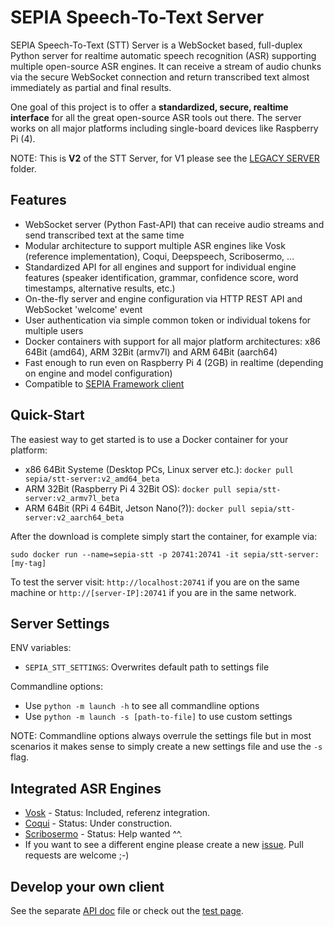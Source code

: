 # SEPIA Speech-To-Text Server

SEPIA Speech-To-Text (STT) Server is a WebSocket based, full-duplex Python server for realtime automatic speech recognition (ASR) supporting multiple open-source ASR engines.
It can receive a stream of audio chunks via the secure WebSocket connection and return transcribed text almost immediately as partial and final results.  
  
One goal of this project is to offer a **standardized, secure, realtime interface** for all the great open-source ASR tools out there.
The server works on all major platforms including single-board devices like Raspberry Pi (4).  
  
NOTE: This is **V2** of the STT Server, for V1 please see the [LEGACY SERVER](legacy-server) folder.

## Features

* WebSocket server (Python Fast-API) that can receive audio streams and send transcribed text at the same time
* Modular architecture to support multiple ASR engines like Vosk (reference implementation), Coqui, Deepspeech, Scribosermo, ...
* Standardized API for all engines and support for individual engine features (speaker identification, grammar, confidence score, word timestamps, alternative results, etc.)
* On-the-fly server and engine configuration via HTTP REST API and WebSocket 'welcome' event
* User authentication via simple common token or individual tokens for multiple users
* Docker containers with support for all major platform architectures: x86 64Bit (amd64), ARM 32Bit (armv7l) and ARM 64Bit (aarch64)
* Fast enough to run even on Raspberry Pi 4 (2GB) in realtime (depending on engine and model configuration)
* Compatible to [SEPIA Framework client](https://github.com/SEPIA-Framework/sepia-html-client-app)

## Quick-Start

The easiest way to get started is to use a Docker container for your platform:
- x86 64Bit Systeme (Desktop PCs, Linux server etc.): `docker pull sepia/stt-server:v2_amd64_beta`
- ARM 32Bit (Raspberry Pi 4 32Bit OS): `docker pull sepia/stt-server:v2_armv7l_beta`
- ARM 64Bit (RPi 4 64Bit, Jetson Nano(?)): `docker pull sepia/stt-server:v2_aarch64_beta`

After the download is complete simply start the container, for example via:  
```
sudo docker run --name=sepia-stt -p 20741:20741 -it sepia/stt-server:[my-tag]
```

To test the server visit: `http://localhost:20741` if you are on the same machine or `http://[server-IP]:20741` if you are in the same network.

## Server Settings

ENV variables:
- `SEPIA_STT_SETTINGS`: Overwrites default path to settings file

Commandline options:
- Use `python -m launch -h` to see all commandline options
- Use `python -m launch -s [path-to-file]` to use custom settings

NOTE: Commandline options always overrule the settings file but in most scenarios it makes sense to simply create a new settings file and use the `-s` flag.

## Integrated ASR Engines

- [Vosk](https://github.com/alphacep/vosk-api) - Status: Included, referenz integration.
- [Coqui](https://github.com/coqui-ai/STT) - Status: Under construction.
- [Scribosermo](https://gitlab.com/Jaco-Assistant/Scribosermo) - Status: Help wanted ^^.
- If you want to see a different engine please create a new [issue](https://github.com/SEPIA-Framework/sepia-stt-server/issues). Pull requests are welcome ;-)

## Develop your own client

See the separate [API doc](API.md) file or check out the [test page](www/test.html).
